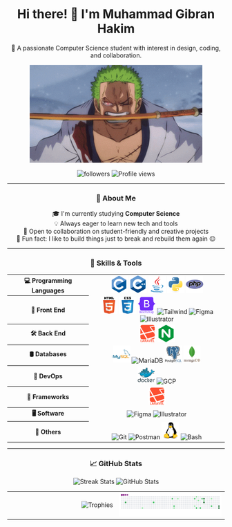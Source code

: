<h1 align="center">Hi there! 👋 I'm Muhammad Gibran Hakim</h1>
<p align="center">
  🚀 A passionate Computer Science student with interest in design, coding, and collaboration.
</p>

<p align="center">
  <img src="https://raw.githubusercontent.com/Kabimbum/Kabimbum/main/zoro.gif" width="400" alt="Zoro GIF" />
</p>

<p align="center">
  <img alt="followers" src="https://img.shields.io/github/followers/Kabimbum?label=Followers&style=social"> 
  <img src="https://komarev.com/ghpvc/?username=Kabimbum&color=brightgreen" alt="Profile views" />
</p>

---

<h3 align="center">💫 About Me</h3>

<p align="center">
  🎓 I'm currently studying <strong>Computer Science</strong><br>
  💡 Always eager to learn new tech and tools<br>
  🤝 Open to collaboration on student-friendly and creative projects<br>
  🧩 Fun fact: I like to build things just to break and rebuild them again 😉
</p>

---

<h3 align="center">🧠 Skills & Tools</h3>

<table align="center">
  <tr>
    <th>💻 Programming Languages</th>
    <td align="center">
      <img src="https://raw.githubusercontent.com/devicons/devicon/master/icons/c/c-original.svg" width="40" alt="C" />
      <img src="https://raw.githubusercontent.com/devicons/devicon/master/icons/cplusplus/cplusplus-original.svg" width="40" alt="C++" />
      <img src="https://raw.githubusercontent.com/devicons/devicon/master/icons/java/java-original.svg" width="40" alt="Java" />
      <img src="https://raw.githubusercontent.com/devicons/devicon/master/icons/python/python-original.svg" width="40" alt="Python" />
      <img src="https://raw.githubusercontent.com/devicons/devicon/master/icons/php/php-original.svg" width="40" alt="PHP" />
    </td>
  </tr>
  <tr>
    <th>🎨 Front End</th>
    <td align="center">
      <img src="https://raw.githubusercontent.com/devicons/devicon/master/icons/html5/html5-original-wordmark.svg" width="40" alt="HTML5" />
      <img src="https://raw.githubusercontent.com/devicons/devicon/master/icons/css3/css3-original-wordmark.svg" width="40" alt="CSS3" />
      <img src="https://raw.githubusercontent.com/devicons/devicon/master/icons/bootstrap/bootstrap-plain-wordmark.svg" width="40" alt="Bootstrap" />
      <img src="https://www.vectorlogo.zone/logos/tailwindcss/tailwindcss-icon.svg" width="40" alt="Tailwind" />
      <img src="https://www.vectorlogo.zone/logos/figma/figma-icon.svg" width="40" alt="Figma" />
      <img src="https://www.vectorlogo.zone/logos/adobe_illustrator/adobe_illustrator-icon.svg" width="40" alt="Illustrator" />
    </td>
  </tr>
  <tr>
    <th>🛠️ Back End</th>
    <td align="center">
      <img src="https://raw.githubusercontent.com/devicons/devicon/master/icons/laravel/laravel-plain-wordmark.svg" width="40" alt="Laravel" />
      <img src="https://raw.githubusercontent.com/devicons/devicon/master/icons/nginx/nginx-original.svg" width="40" alt="Nginx" />
    </td>
  </tr>
  <tr>
    <th>🛢️ Databases</th>
    <td align="center">
      <img src="https://raw.githubusercontent.com/devicons/devicon/master/icons/mysql/mysql-original-wordmark.svg" width="40" alt="MySQL" />
      <img src="https://www.vectorlogo.zone/logos/mariadb/mariadb-icon.svg" width="40" alt="MariaDB" />
      <img src="https://raw.githubusercontent.com/devicons/devicon/master/icons/postgresql/postgresql-original-wordmark.svg" width="40" alt="PostgreSQL" />
      <img src="https://raw.githubusercontent.com/devicons/devicon/master/icons/mongodb/mongodb-original-wordmark.svg" width="40" alt="MongoDB" />
    </td>
  </tr>
  <tr>
    <th>🚀 DevOps</th>
    <td align="center">
      <img src="https://raw.githubusercontent.com/devicons/devicon/master/icons/docker/docker-original-wordmark.svg" width="40" alt="Docker" />
      <img src="https://www.vectorlogo.zone/logos/google_cloud/google_cloud-icon.svg" width="40" alt="GCP" />
    </td>
  </tr>
  <tr>
    <th>🧩 Frameworks</th>
    <td align="center">
      <img src="https://raw.githubusercontent.com/devicons/devicon/master/icons/laravel/laravel-plain-wordmark.svg" width="40" alt="Laravel" />
    </td>
  </tr>
  <tr>
    <th>🖥️ Software</th>
    <td align="center">
      <img src="https://www.vectorlogo.zone/logos/figma/figma-icon.svg" width="40" alt="Figma" />
      <img src="https://www.vectorlogo.zone/logos/adobe_illustrator/adobe_illustrator-icon.svg" width="40" alt="Illustrator" />
    </td>
  </tr>
  <tr>
    <th>🧰 Others</th>
    <td align="center">
      <img src="https://www.vectorlogo.zone/logos/git-scm/git-scm-icon.svg" width="40" alt="Git" />
      <img src="https://www.vectorlogo.zone/logos/getpostman/getpostman-icon.svg" width="40" alt="Postman" />
      <img src="https://raw.githubusercontent.com/devicons/devicon/master/icons/linux/linux-original.svg" width="40" alt="Linux" />
      <img src="https://www.vectorlogo.zone/logos/gnu_bash/gnu_bash-icon.svg" width="40" alt="Bash" />
    </td>
  </tr>
</table>

---

<h3 align="center">📈 GitHub Stats</h3>
<p align="center">
  <img src="https://github-readme-streak-stats.herokuapp.com/?user=Kabimbum&theme=dracula" alt="Streak Stats" width="400"/>
  <img src="https://github-readme-stats.vercel.app/api?username=kabimbum&show_icons=true&locale=en" alt="GitHub Stats" width="380"/>
</p>


<div align="center">
  <table>
  <tr>
     <td align="right" width="50%">
      <img src="https://github-profile-trophy.vercel.app/?username=Kabimbum&theme=onedark&title=MultiLanguage,Stars,Commit,Followers,Repo,PR" alt="Trophies" width="600" />
    </td>
    <td>
      <img src="https://github.com/Kabimbum/Kabimbum/raw/output/github-contribution-grid-snake.gif" alt="snake gif" />
    </td>
  </tr>
</table>


